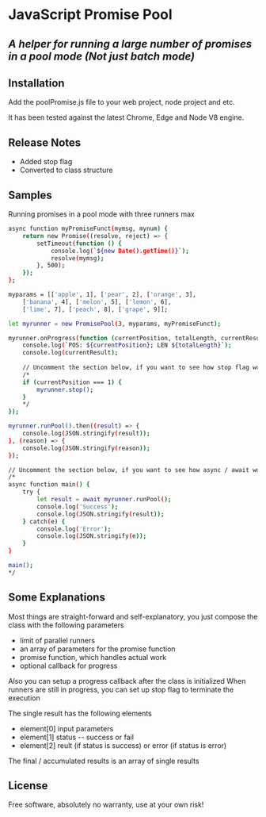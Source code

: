 # JavaScript Promise Pool
## _A helper for running a large number of promises in a pool mode (Not just batch mode)_
## Installation

Add the poolPromise.js file to your web project, node project and etc.

It has been tested against the latest Chrome, Edge and Node V8 engine.

## Release Notes
- Added stop flag
- Converted to class structure

## Samples

Running promises in a pool mode with three runners max

```sh
async function myPromiseFunct(mymsg, mynum) {
    return new Promise((resolve, reject) => {
        setTimeout(function () {
            console.log(`${new Date().getTime()}`);
            resolve(mymsg);
        }, 500);
    });
};

myparams = [['apple', 1], ['pear', 2], ['orange', 3],
    ['banana', 4], ['melon', 5], ['lemon', 6],
    ['lime', 7], ['peach', 8], ['grape', 9]];

let myrunner = new PromisePool(3, myparams, myPromiseFunct);

myrunner.onProgress(function (currentPosition, totalLength, currentResult) {
    console.log(`POS: ${currentPosition}; LEN ${totalLength}`);
    console.log(currentResult);
	
    // Uncomment the section below, if you want to see how stop flag works
    /*
    if (currentPosition === 1) {
        myrunner.stop();
    }
    */
});

myrunner.runPool().then((result) => {
    console.log(JSON.stringify(result));
}, (reason) => {
    console.log(JSON.stringify(reason));
});

// Uncomment the section below, if you want to see how async / await works
/*
async function main() {
    try {
        let result = await myrunner.runPool();
        console.log('Success');
        console.log(JSON.stringify(result));	
    } catch(e) {
        console.log('Error');
        console.log(JSON.stringify(e));
    }
}

main();
*/

```

## Some Explanations

Most things are straight-forward and self-explanatory, you just compose the class with the following parameters
- limit of parallel runners
- an array of parameters for the promise function
- promise function, which handles actual work
- optional callback for progress

Also you can setup a progress callback after the class is initialized
When runners are still in progress, you can set up stop flag to terminate the execution 

The single result has the following elements
- element[0] input parameters
- element[1] status -- success or fail
- element[2] reult (if status is success) or error (if status is error) 

The final / accumulated results is an array of single results

## License

Free software, absolutely no warranty, use at your own risk!
